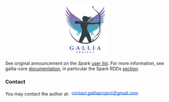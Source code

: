 <p align="center"><img src="./images/logo.png" alt="icon"></p>

See original announcement on the _Spark_ [user list](http://apache-spark-user-list.1001560.n3.nabble.com/Introducing-Gallia-a-Scala-Spark-library-for-data-manipulation-td39469.html). For more information, see gallia-core [documentation](https://github.com/galliaproject/gallia-core/blob/v0.5.0/README.md#introducing-gallia-a-scala-library-for-data-manipulation), in particular the Spark RDDs [section](https://github.com/galliaproject/gallia-core/blob/v0.5.0/README.md#spark-rdds).

### Contact
You may contact the author at: <sub><img src="./images/ct.png"></sub>
